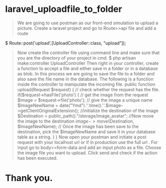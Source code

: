 # laravel_uploadfile_to_folder

> We are going to use postman as our front-end simulation to upload a picture.
> Create a laravel project and go to Route>>api file and add a route 

$ Route::post('upload',[UploadController::class, "upload"]);

> Now create the controller file using command line and make sure that you are the directory of your project in cmd.
>  $ php artisan make:controller UploadController
>  Then right in your controller, create a function to accept a file and either save in a folder or in a database as blob.
>  In this process we are going to save the file to a folder and also save the file name in the database.
>  The following is a function inside the controller to manipulate the incoming file.
 public function upload(Request $request)
  {
  // check whether the request has the file.
     if($request->hasFile('photo')
    {
     // get the image from the request
     $image = $request->file('photo');
     // give the image a unique name
     $ImageNewName = date("Ymd").''.time().''.$image->getClientOriginalExtension();
     //initialize the destination of the image
     $Destination = public_path()."/storage/image_avatar";
     //Now move the image to the destination
     $image->move($Destination, $ImageNewName);
     // Once the image has been save to the destination, pick the $ImageNewName and save it in your database table as a string.
     }
  }
>  Now open your postman and initiate a post request with your localhost url or if in production use the full url .
>  For input go to body>>form-data and add an input photo as a file. Choose the image file you want to upload.
>  Click send and check if the action has been executed.
#  Thank you.
